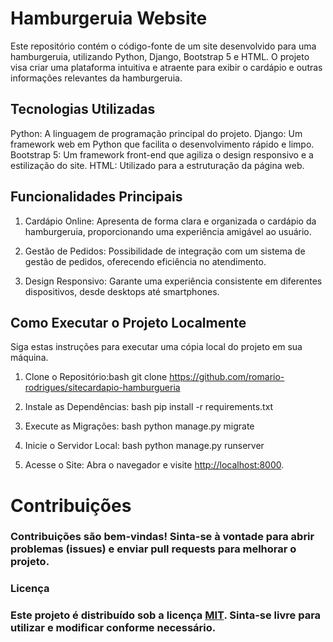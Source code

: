 # Hamburgeruia Website

Este repositório contém o código-fonte de um site desenvolvido para uma hamburgeruia, utilizando Python, Django, Bootstrap 5 e HTML. O projeto visa criar uma plataforma intuitiva e atraente para exibir o cardápio e outras informações relevantes da hamburgeruia.

## Tecnologias Utilizadas

Python: A linguagem de programação principal do projeto.
Django: Um framework web em Python que facilita o desenvolvimento rápido e limpo.
Bootstrap 5: Um framework front-end que agiliza o design responsivo e a estilização do site.
HTML: Utilizado para a estruturação da página web.

## Funcionalidades Principais

1. Cardápio Online: Apresenta de forma clara e organizada o cardápio da hamburgeruia, proporcionando uma experiência amigável ao usuário.

2. Gestão de Pedidos: Possibilidade de integração com um sistema de gestão de pedidos, oferecendo eficiência no atendimento.

3. Design Responsivo: Garante uma experiência consistente em diferentes dispositivos, desde desktops até smartphones.

## Como Executar o Projeto Localmente

Siga estas instruções para executar uma cópia local do projeto em sua máquina.

1. Clone o Repositório:bash git clone https://github.com/romario-rodrigues/sitecardapio-hamburgueria

2. Instale as Dependências: bash pip install -r requirements.txt

3. Execute as Migrações: bash python manage.py migrate
    

4. Inicie o Servidor Local: bash python manage.py runserver
    

5. Acesse o Site: Abra o navegador e visite [http://localhost:8000](http://localhost:8000).

# Contribuições

### Contribuições são bem-vindas! Sinta-se à vontade para abrir problemas (issues) e enviar pull requests para melhorar o projeto.

### Licença

### Este projeto é distribuído sob a licença [MIT](LICENSE). Sinta-se livre para utilizar e modificar conforme necessário.
